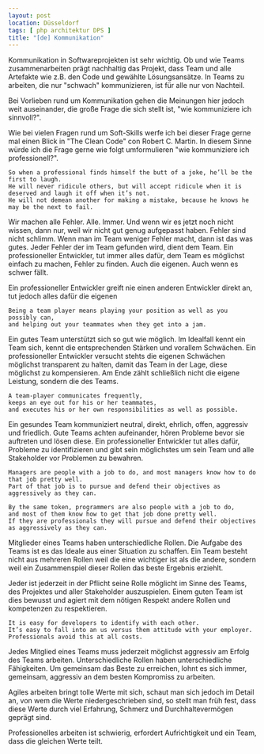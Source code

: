 ```yaml
---
layout: post
location: Düsseldorf
tags: [ php architektur DPS ]
title: "[de] Kommunikation"
---
```


Kommunikation in Softwareprojekten ist sehr wichtig.
Ob und wie Teams zusammenarbeiten prägt nachhaltig das Projekt, dass Team und alle Artefakte wie z.B. den Code und gewählte Lösungsansätze.
In Teams zu arbeiten, die nur "schwach" kommunizieren, ist für alle nur von Nachteil.

Bei Vorlieben rund um Kommunikation gehen die Meinungen hier jedoch weit auseinander,
die große Frage die sich stellt ist, "wie kommuniziere ich sinnvoll?".

Wie bei vielen Fragen rund um Soft-Skills werfe ich bei dieser Frage gerne mal einen Blick in "The Clean Code" con Robert C. Martin.
In diesem Sinne würde ich die Frage gerne wie folgt umformulieren "wie kommuniziere ich professionell?".


    So when a professional finds himself the butt of a joke, he’ll be the first to laugh.
    He will never ridicule others, but will accept ridicule when it is deserved and laugh it off when it’s not.
    He will not demean another for making a mistake, because he knows he may be the next to fail.

Wir machen alle Fehler. Alle. Immer. Und wenn wir es jetzt noch nicht wissen, dann nur, weil wir nicht gut genug aufgepasst haben.
Fehler sind nicht schlimm. Wenn man im Team weniger Fehler macht, dann ist das was gutes.
Jeder Fehler der im Team gefunden wird, dient dem Team.
Ein professioneller Entwickler, tut immer alles dafür, dem Team es möglichst einfach zu machen, Fehler zu finden.
Auch die eigenen. Auch wenn es schwer fällt.

Ein professioneller Entwickler greift nie einen anderen Entwickler direkt an,
tut jedoch alles dafür die eigenen


    Being a team player means playing your position as well as you possibly can,
    and helping out your teammates when they get into a jam.

Ein gutes Team unterstützt sich so gut wie möglich.
Im Idealfall kennt ein Team sich, kennt die entsprechenden Stärken und vorallem Schwächen.
Ein professioneller Entwickler versucht stehts die eigenen Schwächen möglichst transparent zu halten,
damit das Team in der Lage, diese möglichst zu kompensieren.
Am Ende zählt schließlich nicht die eigene Leistung, sondern die des Teams.


    A team-player communicates frequently,
    keeps an eye out for his or her teammates,
    and executes his or her own responsibilities as well as possible.

Ein gesundes Team kommuniziert neutral, direkt, ehrlich, offen, aggressiv und friedlich.
Gute Teams achten aufeinander, hören Probleme bevor sie auftreten und lösen diese.
Ein professioneller Entwickler tut alles dafür, Probleme zu identifizieren und gibt sein möglichstes um
sein Team und alle Stakeholder vor Problemen zu bewahren.


    Managers are people with a job to do, and most managers know how to do that job pretty well.
    Part of that job is to pursue and defend their objectives as aggressively as they can.

    By the same token, programmers are also people with a job to do,
    and most of them know how to get that job done pretty well.
    If they are professionals they will pursue and defend their objectives as aggressively as they can.

Mitglieder eines Teams haben unterschiedliche Rollen.
Die Aufgabe des Teams ist es das Ideale aus einer Situation zu schaffen.
Ein Team besteht nicht aus mehreren Rollen weil die eine wichtiger ist als die andere,
sondern weil ein Zusammenspiel dieser Rollen das beste Ergebnis erziehlt.

Jeder ist jederzeit in der Pflicht seine Rolle möglicht im Sinne des Teams, des Projektes und aller
Stakeholder auszuspielen. Einem guten Team ist dies bewusst und agiert mit dem nötigen Respekt andere
Rollen und kompetenzen zu respektieren.


    It is easy for developers to identify with each other.
    It’s easy to fall into an us versus them attitude with your employer.
    Professionals avoid this at all costs.

Jedes Mitglied eines Teams muss jederzeit möglichst aggressiv am Erfolg des Teams arbeiten.
Unterschiedliche Rollen haben unterschiedliche Fähigkeiten.
Um gemeinsam das Beste zu erreichen, lohnt es sich immer, gemeinsam, aggressiv an dem besten Kompromiss zu arbeiten.

Agiles arbeiten bringt tolle Werte mit sich,
schaut man sich jedoch im Detail an, von wem die Werte niedergeschrieben sind, so stellt man früh fest,
dass diese Werte durch viel Erfahrung, Schmerz und Durchhaltevermögen geprägt sind.

Professionelles arbeiten ist schwierig, erfordert Aufrichtigkeit und ein Team, dass die gleichen Werte teilt.

